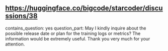 ## https://huggingface.co/bigcode/starcoder/discussions/38

contains_question: yes
question_part: May I kindly inquire about the possible release date or plan for the training logs or metrics? The information would be extremely useful. Thank you very much for your attention.
